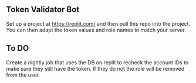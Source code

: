 ## Token Validator Bot

Set up a project at https://replit.com/ and then pull this repo into the project. You can then adapt the token values and role names to match your server.

## To DO

Create a nightly job that uses the DB on replit to recheck the account IDs to make sure they still have the token. If they do not the role will be removed from the user.

